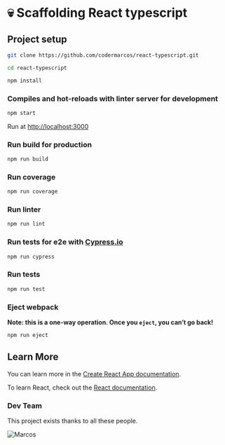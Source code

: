 # :skull: Scaffolding React typescript

## Project setup

```bash
git clone https://github.com/codermarcos/react-typescript.git

cd react-typescript

npm install
```

### Compiles and hot-reloads with linter server for development

```bash
npm start
```

Run at [http://localhost:3000](http://localhost:3000)

### Run build for production

```bash
npm run build
```

### Run coverage

```bash
npm run coverage
```

### Run linter

```bash
npm run lint
```

### Run tests for e2e with [Cypress.io](https://www.cypress.io)

```bash
npm run cypress
```

### Run tests

```bash
npm run test
```

### Eject webpack

**Note: this is a one-way operation. Once you `eject`, you can’t go back!**

```bash
npm run eject
```

## Learn More

You can learn more in the [Create React App documentation](https://facebook.github.io/create-react-app/docs/getting-started).

To learn React, check out the [React documentation](https://reactjs.org/).

### Dev Team

This project exists thanks to all these people.

![Marcos](https://avatars2.githubusercontent.com/u/12430365?s=60&u=12d4a3464b5a736061dbd0ccca8f57f6d08902d7&v=4)
